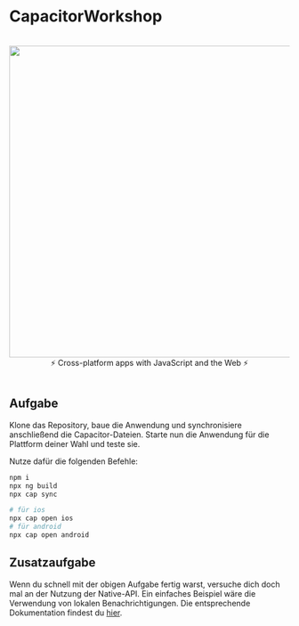 # CapacitorWorkshop

<br />
<div align="center">
  <img src="https://user-images.githubusercontent.com/236501/105104854-e5e42e80-5a67-11eb-8cb8-46fccb079062.png" width="560" />
</div>
<div align="center">
  ⚡️ Cross-platform apps with JavaScript and the Web ⚡️
</div>
<br />

## Aufgabe

Klone das Repository, baue die Anwendung und synchronisiere anschließend die Capacitor-Dateien. Starte nun die Anwendung für die Plattform deiner Wahl und teste sie.

Nutze dafür die folgenden Befehle:
```bash
npm i
npx ng build
npx cap sync

# für ios
npx cap open ios
# für android
npx cap open android
```

## Zusatzaufgabe

Wenn du schnell mit der obigen Aufgabe fertig warst, versuche dich doch mal an der Nutzung der Native-API. Ein einfaches Beispiel wäre die Verwendung von lokalen Benachrichtigungen. Die entsprechende Dokumentation findest du [hier](https://capacitorjs.com/docs/apis/local-notifications).